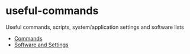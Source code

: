 # useful-commands
Useful commands, scripts, system/application settings and software lists

- [Commands](commands.md)
- [Software and Settings](software-and-settings.md)
